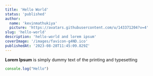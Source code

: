 ```yaml
---
title: 'Hello World'
status: 'published'
author:
  name: 'kevinmathukiya'
  picture: 'https://avatars.githubusercontent.com/u/143371204?v=4'
slug: 'hello-world'
description: 'hello-world and lorem ipsum'
coverImage: '/images/favicon-g4ND.ico'
publishedAt: '2023-08-28T11:45:09.829Z'
---
```


**Lorem Ipsum** is simply dummy text of the printing and typesetting

```javascript
console.log("Hello")
```



